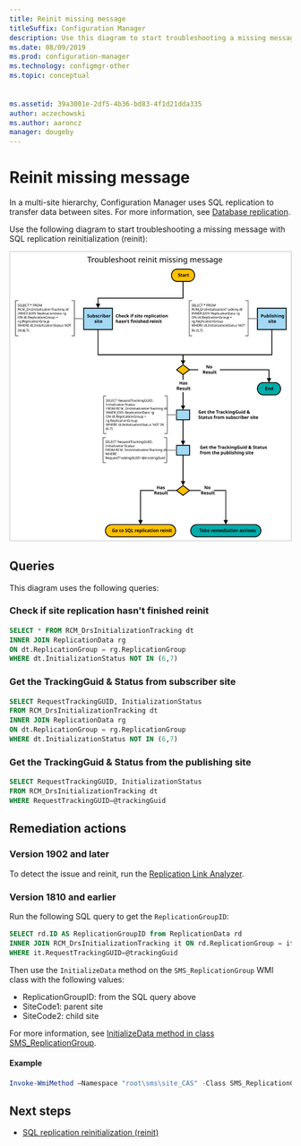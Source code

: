 ```yaml
---
title: Reinit missing message
titleSuffix: Configuration Manager
description: Use this diagram to start troubleshooting a missing message with SQL replication reinit in Configuration Manager
ms.date: 08/09/2019
ms.prod: configuration-manager
ms.technology: configmgr-other
ms.topic: conceptual


ms.assetid: 39a3001e-2df5-4b36-bd83-4f1d21dda335
author: aczechowski
ms.author: aaroncz
manager: dougeby
---
```


# Reinit missing message

In a multi-site hierarchy, Configuration Manager uses SQL replication to transfer data between sites. For more information, see [Database replication](/sccm/core/plan-design/hierarchy/database-replication).

Use the following diagram to start troubleshooting a missing message with SQL replication reinitialization (reinit):

![Diagram to troubleshoot reinit missing message](media/reinit-missing-message.svg)

## Queries

This diagram uses the following queries:

### Check if site replication hasn't finished reinit

```sql
SELECT * FROM RCM_DrsInitializationTracking dt
INNER JOIN ReplicationData rg
ON dt.ReplicationGroup = rg.ReplicationGroup
WHERE dt.InitializationStatus NOT IN (6,7)
```

### Get the TrackingGuid & Status from subscriber site

```sql
SELECT RequestTrackingGUID, InitializationStatus
FROM RCM_DrsInitializationTracking dt
INNER JOIN ReplicationData rg
ON dt.ReplicationGroup = rg.ReplicationGroup
WHERE dt.InitializationStatus NOT IN (6,7)
```

### Get the TrackingGuid & Status from the publishing site

```sql
SELECT RequestTrackingGUID, InitializationStatus
FROM RCM_DrsInitializationTracking dt
WHERE RequestTrackingGUID=@trackingGuid
```

## Remediation actions

### Version 1902 and later

To detect the issue and reinit, run the [Replication Link Analyzer](/sccm/core/servers/manage/monitor-replication#BKMK_RLA).

### Version 1810 and earlier

Run the following SQL query to get the `ReplicationGroupID`:

```sql
SELECT rd.ID AS ReplicationGroupID from ReplicationData rd
INNER JOIN RCM_DrsInitializationTracking it ON rd.ReplicationGroup = it.ReplicationGroup
WHERE it.RequestTrackingGUID=@trackingGuid
```

Then use the `InitializeData` method on the `SMS_ReplicationGroup` WMI class with the following values:

- ReplicationGroupID: from the SQL query above
- SiteCode1: parent site
- SiteCode2: child site

For more information, see [InitializeData method in class SMS_ReplicationGroup](/sccm/develop/reference/core/servers/configure/initializedata-method-in-class-sms_replicationgroup).

#### Example

```PowerShell
Invoke-WmiMethod –Namespace "root\sms\site_CAS" -Class SMS_ReplicationGroup –Name InitializeData -ArgumentList "20", "CAS", "PR1"
```

## Next steps

- [SQL replication reinitialization (reinit)](/sccm/core/servers/manage/replication/sql-replication-reinit)
